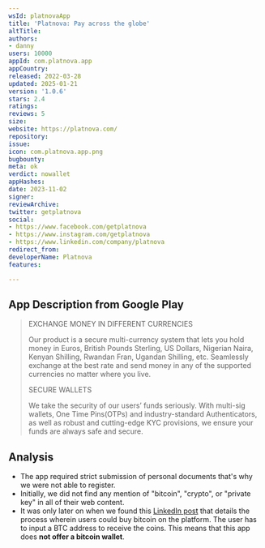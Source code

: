 ```yaml
---
wsId: platnovaApp
title: 'Platnova: Pay across the globe'
altTitle: 
authors:
- danny
users: 10000
appId: com.platnova.app
appCountry: 
released: 2022-03-28
updated: 2025-01-21
version: '1.0.6'
stars: 2.4
ratings: 
reviews: 5
size: 
website: https://platnova.com/
repository: 
issue: 
icon: com.platnova.app.png
bugbounty: 
meta: ok
verdict: nowallet
appHashes: 
date: 2023-11-02
signer: 
reviewArchive: 
twitter: getplatnova
social:
- https://www.facebook.com/getplatnova
- https://www.instagram.com/getplatnova
- https://www.linkedin.com/company/platnova
redirect_from: 
developerName: Platnova
features: 

---
```


## App Description from Google Play

> EXCHANGE MONEY IN DIFFERENT CURRENCIES
>
> Our product is a secure multi-currency system that lets you hold money in Euros, British Pounds Sterling, US Dollars, Nigerian Naira, Kenyan Shilling, Rwandan Fran, Ugandan Shilling, etc. Seamlessly exchange at the best rate and send money in any of the supported currencies no matter where you live.
>
> SECURE WALLETS
>
> We take the security of our users’ funds seriously. With multi-sig wallets, One Time Pins(OTPs) and industry-standard Authenticators, as well as robust and cutting-edge KYC provisions, we ensure your funds are always safe and secure.

## Analysis 

- The app required strict submission of personal documents that's why we were not able to register. 
- Initially, we did not find any mention of "bitcoin", "crypto", or "private key" in all of their web content. 
- It was only later on when we found this [LinkedIn post](https://www.linkedin.com/company/platnova/?miniCompanyUrn=urn%3Ali%3Afs_miniCompany%3A80212186&lipi=urn%3Ali%3Apage%3Ad_flagship3_detail_base%3BAZQ3KqbPRoWF0okG3osWCw%3D%3D) that details the process wherein users could buy bitcoin on the platform. The user has to input a BTC address to receive the coins. This means that this app does **not offer a bitcoin wallet**.